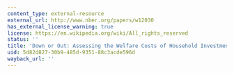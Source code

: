 ```yaml
---
content_type: external-resource
external_url: http://www.nber.org/papers/w12030
has_external_license_warning: true
license: https://en.wikipedia.org/wiki/All_rights_reserved
status: ''
title: 'Down or Out: Assessing the Welfare Costs of Household Investment Mistakes'
uid: 5d82d827-30b9-485d-9351-88c3acde596d
wayback_url: ''
---
```

